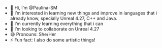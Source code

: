 - 👋 Hi, I’m @Paulina-SM
- 👀 I’m interested in learning new things and improve in languages that i already know, specially Unreal 4.27, C++ and Java.
- 🌱 I’m currently learning everything that i can
- 💞️ I’m looking to collaborate on Unreal 4.27
- 😄 Pronouns: She/Her
- ⚡ Fun fact: I also do some artistic things!

<!---
Paulina-SM/Paulina-SM is a ✨ special ✨ repository because its `README.md` (this file) appears on your GitHub profile.
You can click the Preview link to take a look at your changes.
--->
